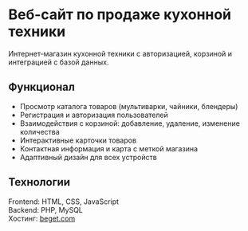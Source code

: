 # Веб-сайт по продаже кухонной техники

Интернет-магазин кухонной техники с авторизацией, корзиной и интеграцией с базой данных.  

## Функционал
- Просмотр каталога товаров (мультиварки, чайники, блендеры)
- Регистрация и авторизация пользователей
- Взаимодействия с корзиной: добавление, удаление, изменение количества
- Интерактивные карточки товаров
- Контактная информация и карта с меткой магазина
- Адаптивный дизайн для всех устройств

## Технологии
Frontend: HTML, CSS, JavaScript  
Backend: PHP, MySQL  
Хостинг: [beget.com](https://beget.com/)

